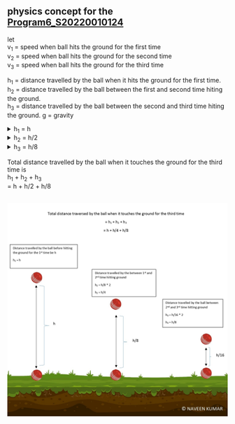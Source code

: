 ## physics concept for the [Program6_S20220010124](https://github.com/naveen-kumar-l/C-Programming/blob/main/codes/30_11_2022/Program6_20220010124.c)

let <br>
v<sub>1</sub> = speed when ball hits the ground for the first time<br>
v<sub>2</sub> = speed when ball hits the ground for the second time<br>
v<sub>3</sub> = speed when ball hits the ground for the third time<br>

h<sub>1</sub> = distance travelled by the ball when it hits the ground for the first time. <br>
h<sub>2</sub> = distance travelled by the ball between the first and second time hiting the ground. <br>
h<sub>3</sub> = distance travelled by the ball between the second and third time hiting the ground.
g = gravity<br>

<details><summary>h<sub>1</sub> = h</summary>
let assume as h for the time being
</details>

<details><summary>h<sub>2</sub> = h/2</summary>

**lets find the speed when bounce from the ground for the first time<br>**

from v<sup>2</sup> - u<sup>2</sup> = 2as <br>
v<sub>1</sub> = (2gh)<sup>1/2</sup> (since initial velocity u<sub>1</sub> = 0)<br>
given that speed becomes half each time it bounces on the floor<br>
so it will bounce back with velocity u<sub>2</sub> = v<sub>1</sub> * 1/2

**Caluculating the h<sub>2</sub> value<br>**

from v<sup>2</sup> - u<sup>2</sup> = 2as
    
distance travelled in upward journey = u<sub>2</sub><sup>2</sup>/2g<br>
= ( (v<sub>1</sub>/2 )<sup>2</sup> ) / 2g<br>
= (2gh/4) / 2g<br>
= h/4<br>

h<sub>2</sub> = distance travelled in upward journey + distance travelled in downward journey<br>
= distance travelled in upward journey * 2<br>
= (h/8)*2<br>
=h/4

</details>

<details><summary>h<sub>3</sub> = h/8</summary>

**lets find the speed when bounce from the ground for the second time<br>**

from v<sub>2</sub> = u<sub>2</sub> = v<sub>1</sub>/2 <br>
v<sub>2</sub> = (2gh)<sup>1/2</sup>/2 <br>
given that speed becomes half each time it bounces on the floor<br>
so it will bounce back with velocity u<sub>3</sub> = v<sub>2</sub> * 1/2
= (2gh)<sup>1/2</sup>/4

**Caluculating the h<sub>3</sub> value<br>**

from v<sup>2</sup> - u<sup>2</sup> = 2gh
    
distance travelled in upward journey = u<sub>3</sub><sup>2</sup>/2g<br>
= (2gh/16) / 2g<br>
= h/16<br>

h<sub>3</sub> = distance travelled in upward journey + distance travelled in downward journey<br>
= distance travelled in upward journey * 2<br>
= (h/16)*2<br>
=h/8

</details>

Total distance travelled by the ball when it touches the ground for the third time is <br>
h<sub>1</sub> + h<sub>2</sub> + h<sub>3</sub> <br>
= h + h/2 + h/8 <br><br>


![physics concept](./image/physics%20concept.jpg)